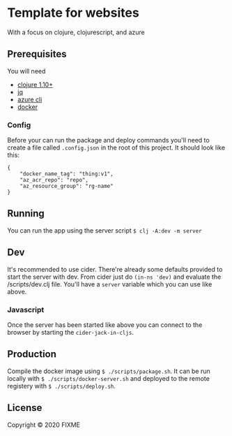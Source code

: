 # Template for websites

With a focus on clojure, clojurescript, and azure

## Prerequisites

You will need
* [clojure 1.10+](https://clojure.org)
* [jq](https://stedolan.github.io/jq/)
* [azure cli](https://docs.microsoft.com/en-us/cli/azure/) 
* [docker](https://www.docker.com) 

### Config

Before your can run the package and deploy commands you'll need to create a file called `.config.json` in the root of this project. It should look like this:
```
{
    "docker_name_tag": "thing:v1",
    "az_acr_repo": "repo",
    "az_resource_group": "rg-name"
}
```

## Running
You can run the app using the server script
`$ clj -A:dev -m server`

## Dev
It's recommended to use cider. There're already some defaults provided to start the server with dev. From cider just do `(in-ns 'dev)` and evaluate the /scripts/dev.clj file. You'll have a `server` variable which you can use like above.

### Javascript
Once the server has been started like above you can connect to the browser by starting the `cider-jack-in-cljs`.

## Production

Compile the docker image using `$ ./scripts/package.sh`. It can be run locally with `$ ./scripts/docker-server.sh` and deployed to the remote registery with `$ ./scripts/deploy.sh`.

## License

Copyright © 2020 FIXME
